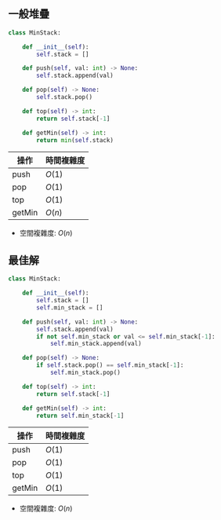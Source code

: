 ## 一般堆疊
```python
class MinStack:

    def __init__(self):
        self.stack = []

    def push(self, val: int) -> None:
        self.stack.append(val)

    def pop(self) -> None:
        self.stack.pop()

    def top(self) -> int:
        return self.stack[-1]

    def getMin(self) -> int:
        return min(self.stack)
```
|操作|時間複雜度|
|-|-|
|push|$O(1)$|
|pop|$O(1)$|
|top|$O(1)$|
|getMin|$O(n)$|
* 空間複雜度: $O(n)$
## 最佳解
```python
class MinStack:

    def __init__(self):
        self.stack = []
        self.min_stack = []

    def push(self, val: int) -> None:
        self.stack.append(val)
        if not self.min_stack or val <= self.min_stack[-1]:
            self.min_stack.append(val)

    def pop(self) -> None:
        if self.stack.pop() == self.min_stack[-1]:
            self.min_stack.pop()

    def top(self) -> int:
        return self.stack[-1]

    def getMin(self) -> int:
        return self.min_stack[-1]
```
|操作|時間複雜度|
|-|-|
|push|$O(1)$|
|pop|$O(1)$|
|top|$O(1)$|
|getMin|$O(1)$|
* 空間複雜度: $O(n)$
